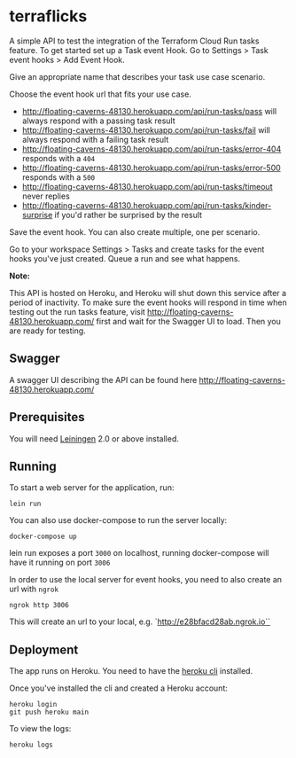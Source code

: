 # terraflicks


A simple API to test the integration of the Terraform Cloud Run tasks feature.
To get started set up a Task event Hook. Go to Settings > Task event hooks > Add Event Hook.

Give an appropriate name that describes your task use case scenario.

Choose the event hook url that fits your use case.
* http://floating-caverns-48130.herokuapp.com/api/run-tasks/pass will always respond with a passing task result
* http://floating-caverns-48130.herokuapp.com/api/run-tasks/fail will always respond with a failing task result
* http://floating-caverns-48130.herokuapp.com/api/run-tasks/error-404 responds with a `404`
* http://floating-caverns-48130.herokuapp.com/api/run-tasks/error-500 responds with a `500`
* http://floating-caverns-48130.herokuapp.com/api/run-tasks/timeout never replies
* http://floating-caverns-48130.herokuapp.com/api/run-tasks/kinder-surprise if you'd rather be surprised by the result 

Save the event hook. You can also create multiple, one per scenario.

Go to your workspace Settings > Tasks and create tasks for the event hooks you've just created. 
Queue a run and see what happens.

**Note:**

This API is hosted on Heroku, and Heroku will shut down this service after a period of inactivity. To make sure the event hooks will respond in time when testing out the run tasks feature, visit http://floating-caverns-48130.herokuapp.com/ first and wait for the Swagger UI to load. Then you are ready for testing.

## Swagger

A swagger UI describing the API can be found here http://floating-caverns-48130.herokuapp.com/

## Prerequisites

You will need [Leiningen][1] 2.0 or above installed.

[1]: https://github.com/technomancy/leiningen

## Running

To start a web server for the application, run:

    lein run 

You can also use docker-compose to run the server locally:
```
docker-compose up
```

lein run exposes a port `3000` on localhost, running docker-compose will have it running on port `3006`

In order to use the local server for event hooks, you need to also create an url with `ngrok`

```
ngrok http 3006
```

This will create an url to your local, e.g. `http://e28bfacd28ab.ngrok.io``

## Deployment

The app runs on Heroku. You need to have the [heroku cli](https://devcenter.heroku.com/articles/heroku-cli) installed.

Once you've installed the cli and created a Heroku account:

```
heroku login
git push heroku main
```

To view the logs:
```
heroku logs
```
